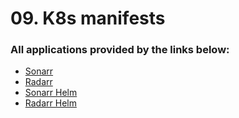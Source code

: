 # 09. K8s manifests

### All applications provided by the links below:

* [Sonarr](http://sonarr.k8s-7.sa)
* [Radarr](http://radarr.k8s-7.sa)
* [Sonarr Helm](http://sonarr-helm.k8s-7.sa)
* [Radarr Helm](http://radarr-helm.k8s-7.sa)
